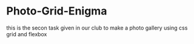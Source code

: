 # Photo-Grid-Enigma
this is the secon task given in our club to make a photo gallery using css grid and flexbox
